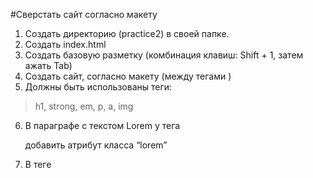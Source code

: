 #Сверстать сайт согласно макету

1. Создать директорию (practice2) в своей папке.
2. Создать index.html
3. Создать базовую разметку (комбинация клавиш: Shift + 1, затем ажать Tab)
4. Создать сайт, согласно макету (между тегами <body> </body>)
5. Должны быть использованы теги:
>h1, strong, em, p, a, img
6. В параграфе с текстом Lorem у тега <p> добавить атрибут класса “lorem”
7. В теге <title> изменить название сайта: "Все о Taekwon-do"

